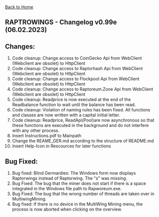 [Back to Home](../index.md)

RAPTROWINGS - Changelog v0.99e (06.02.2023)                            
-------------------------------------------

Changes:
--------
1. Code cleanup: Change access to CoinGecko Api from WebClient (Webclient are obsolet) to HttpClient
2. Code cleanup: Change access to Raptorhash Api from WebClient (Webclient are obsolet) to HttpClient
3. Code cleanup: Change access to Flockpool Api from WebClient (Webclient are obsolet) to HttpClient
4. Code cleanup: Change access to Raptoreum.Zone Api from WebClient (Webclient are obsolet) to HttpClient
5. Code cleanup: Readprice is now executed at the end of the Readbalance function to wait until the balance has been read.
6. Code cleanup: Violation of naming rules has been fixed. All functions and classes are now written with a capital initial letter.
7. Code cleanup: Readprice, ReadApi(Pool)are now asynchronous so that these functions are executed in the background and do not interfere with any other process.
8. Insert Instructions.pdf to Mainpath
9. Change the REAME_GER.md according to the structure of README.md
10. Insert Help-Icon in Rescources for later functions

Bug Fixed:
----------
1. Bug fixed: Blind Germardies: The Windows form now displays Raptorwings instead of Raptorwing. The "s" was missing.
2. Bug Fixed: The bug that the miner does not start if there is a space integrated in the Windows file path to Rapworeum.exe.
3. Bug Fixed: The bug that the wrong number of threads are taken over in MultiwingMining.
4. Bug fixed: If there is no device in the MultiWing Mining menu, the process is now aborted when clicking on the overview.
